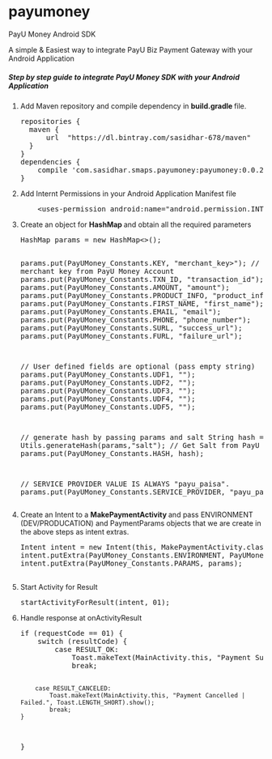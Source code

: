 # payumoney
PayU Money Android SDK

<p> A simple & Easiest way to integrate PayU Biz Payment Gateway with your Android Application </p>

<h5>Step by step guide to integrate PayU Money SDK with your Android Application </h5>

<ol>

<li> Add Maven repository and compile dependency in <b> build.gradle </b> file.
<pre>
repositories {
  maven {
      url  "https://dl.bintray.com/sasidhar-678/maven"
  }
}
dependencies {
    compile 'com.sasidhar.smaps.payumoney:payumoney:0.0.2'
}
</pre>
</li>

<li> Add Internt Permissions in your Android Application Manifest file
<pre>
    &lt;uses-permission android:name="android.permission.INTERNET" /&gt;
</pre>
</li>

<li> Create an object for <b> HashMap </b> and obtain all the required parameters
<pre>
HashMap<String, String> params = new HashMap<>();

params.put(PayUMoney_Constants.KEY, "merchant_key>"); // Get merchant key from PayU Money Account
params.put(PayUMoney_Constants.TXN_ID, "transaction_id");
params.put(PayUMoney_Constants.AMOUNT, "amount");
params.put(PayUMoney_Constants.PRODUCT_INFO, "product_info");
params.put(PayUMoney_Constants.FIRST_NAME, "first_name");
params.put(PayUMoney_Constants.EMAIL, "email");
params.put(PayUMoney_Constants.PHONE, "phone_number");
params.put(PayUMoney_Constants.SURL, "success_url");
params.put(PayUMoney_Constants.FURL, "failure_url");

// User defined fields are optional (pass empty string)
params.put(PayUMoney_Constants.UDF1, "");
params.put(PayUMoney_Constants.UDF2, "");
params.put(PayUMoney_Constants.UDF3, "");
params.put(PayUMoney_Constants.UDF4, "");
params.put(PayUMoney_Constants.UDF5, "");

// generate hash by passing params and salt 
String hash = Utils.generateHash(params,"salt"); // Get Salt from PayU Money Account 
params.put(PayUMoney_Constants.HASH, hash);

// SERVICE PROVIDER VALUE IS ALWAYS "payu_paisa".
params.put(PayUMoney_Constants.SERVICE_PROVIDER, "payu_paisa");
</pre>
</li>

<li> Create an Intent to a <b> MakePaymentActivity </b> and pass ENVIRONMENT (DEV/PRODUCATION) and PaymentParams objects that we are create in the above steps as intent extras.
<pre>
Intent intent = new Intent(this, MakePaymentActivity.class);
intent.putExtra(PayUMoney_Constants.ENVIRONMENT, PayUMoney_Constants.ENV_DEV);
intent.putExtra(PayUMoney_Constants.PARAMS, params);

</pre>
</li>

<li> Start Activity for Result
<pre>
startActivityForResult(intent, 01);
</pre>
</li>

<li> Handle response at onActivityResult
<pre>
if (requestCode == 01) {
    switch (resultCode) {
        case RESULT_OK:
            Toast.makeText(MainActivity.this, "Payment Success.", Toast.LENGTH_SHORT).show();
            break;

        case RESULT_CANCELED:
            Toast.makeText(MainActivity.this, "Payment Cancelled | Failed.", Toast.LENGTH_SHORT).show();
            break;
    }
}
</pre>
</li>
